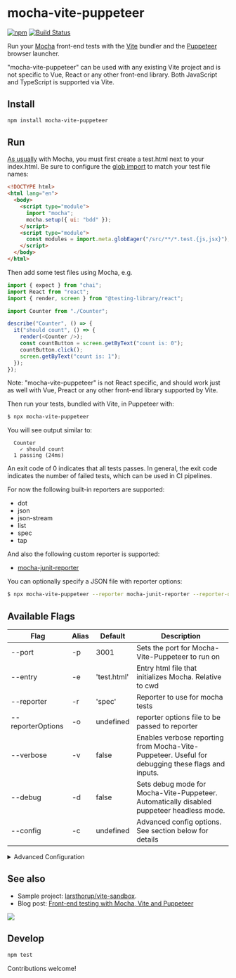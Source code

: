 # mocha-vite-puppeteer

[![npm](https://img.shields.io/npm/v/mocha-vite-puppeteer)](https://www.npmjs.com/package/mocha-vite-puppeteer)
[![Build Status](https://github.com/larsthorup/mocha-vite-puppeteer/actions/workflows/ci.yml/badge.svg)](https://github.com/larsthorup/mocha-vite-puppeteer/actions/workflows/ci.yml)

Run your [Mocha](https://mochajs.org/) front-end tests with the [Vite](https://vitejs.dev/) bundler and the [Puppeteer](https://pptr.dev/) browser launcher.

"mocha-vite-puppeteer" can be used with any existing Vite project and is not specific to Vue, React or any other front-end library. Both JavaScript and TypeScript is supported via Vite.

## Install

```bash
npm install mocha-vite-puppeteer
```

## Run

[As usually](https://mochajs.org/#running-mocha-in-the-browser) with Mocha, you must first create a test.html next to your index.html. Be sure to configure the [glob import](https://vitejs.dev/guide/features.html#glob-import) to match your test file names:

```html
<!DOCTYPE html>
<html lang="en">
  <body>
    <script type="module">
      import "mocha";
      mocha.setup({ ui: "bdd" });
    </script>
    <script type="module">
      const modules = import.meta.globEager("/src/**/*.test.{js,jsx}");
    </script>
  </body>
</html>
```

Then add some test files using Mocha, e.g.

```js
import { expect } from "chai";
import React from "react";
import { render, screen } from "@testing-library/react";

import Counter from "./Counter";

describe("Counter", () => {
  it("should count", () => {
    render(<Counter />);
    const countButton = screen.getByText("count is: 0");
    countButton.click();
    screen.getByText("count is: 1");
  });
});
```

Note: "mocha-vite-puppeteer" is not React specific, and should work just as well with Vue, Preact or any other front-end library supported by Vite.

Then run your tests, bundled with Vite, in Puppeteer with:

```bash
$ npx mocha-vite-puppeteer
```

You will see output similar to:

```text
  Counter
    ✓ should count
  1 passing (24ms)
```

An exit code of 0 indicates that all tests passes. In general, the exit code indicates the number of failed tests, which can be used in CI pipelines.

For now the following built-in reporters are supported:

- dot
- json
- json-stream
- list
- spec
- tap

And also the following custom reporter is supported:

- [mocha-junit-reporter](https://www.npmjs.com/package/mocha-junit-reporter)

You can optionally specify a JSON file with reporter options:

```bash
$ npx mocha-vite-puppeteer --reporter mocha-junit-reporter --reporter-options mocha-junit-reporter.config.json
```

## Available Flags

| Flag              | Alias | Default     | Description                                                                                       |
| ----------------- | ----- | ----------- | ------------------------------------------------------------------------------------------------- |
| --port            | -p    | 3001        | Sets the port for Mocha-Vite-Puppeteer to run on                                                  |
| --entry           | -e    | 'test.html' | Entry html file that initializes Mocha. Relative to cwd                                           |
| --reporter        | -r    | 'spec'      | Reporter to use for mocha tests                                                                   |
| --reporterOptions | -o    | undefined   | reporter options file to be passed to reporter                                                    |
| --verbose         | -v    | false       | Enables verbose reporting from Mocha-Vite-Puppeteer. Useful for debugging these flags and inputs. |
| --debug           | -d    | false       | Sets debug mode for Mocha-Vite-Puppeteer. Automatically disabled puppeteer headless mode.         |
| --config          | -c    | undefined   | Advanced config options. See section below for details                                            |

<details>
  <summary>Advanced Configuration</summary>

    {
      "port": 3010,
      "reporter": "dot",
      "puppeteer": {
        "launchOptions": {
          "headless": false,
          ...
        }
      }
    }

The base-level of the object accepts any flag above, except config of course.

Additional root options include:
| Option Key        | Example Value               | Description                                                                                                                                        |
| ----------------- | --------------------------- | -------------------------------------------------------------------------------------------------------------------------------------------------- |
| delayStart        | true                        | Boolean value, if true will load the test framework and wait for a keypress in the browser before executing tests. Useful for placing breakpoints. |
| puppeteer         | { "launchOptions": {}}      | Configuration for the puppeteer instance.                                                                                                          |

The puppeteer key currently only accepts an object with the key "launchOptions".
see the [puppeteer docs on launch options](https://github.com/puppeteer/puppeteer/blob/main/docs/api.md#puppeteerlaunchoptions) for a full list of launch options available.

</details>

## See also

- Sample project: [larsthorup/vite-sandbox](https://github.com/larsthorup/vite-sandbox).
- Blog post: [Front-end testing with Mocha, Vite and Puppeteer](https://www.fullstackagile.eu/2021/03/21/mocha-vite-puppeteer/)

![](https://www.fullstackagile.eu/2021/03/21/mocha-vite-puppeteer/mocha-vite-puppeteer-diagram.png)

## Develop

```bash
npm test
```

Contributions welcome!
